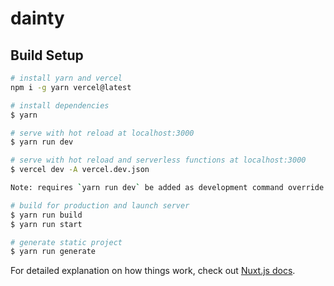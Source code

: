 # dainty

## Build Setup

```bash
# install yarn and vercel
npm i -g yarn vercel@latest

# install dependencies
$ yarn

# serve with hot reload at localhost:3000
$ yarn run dev

# serve with hot reload and serverless functions at localhost:3000
$ vercel dev -A vercel.dev.json

Note: requires `yarn run dev` be added as development command override in vercel project

# build for production and launch server
$ yarn run build
$ yarn run start

# generate static project
$ yarn run generate
```

For detailed explanation on how things work, check out [Nuxt.js docs](https://nuxtjs.org).
